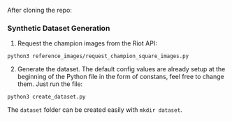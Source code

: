 After cloning the repo:
### Synthetic Dataset Generation
1. Request the champion images from the Riot API:
```
python3 reference_images/request_champion_square_images.py
```
2. Generate the dataset.
The default config values are already setup at the beginning of the Python file in the form of constans, feel free to change them. Just run the file:
```
python3 create_dataset.py
```
The `dataset` folder can be created easily with `mkdir dataset`.
